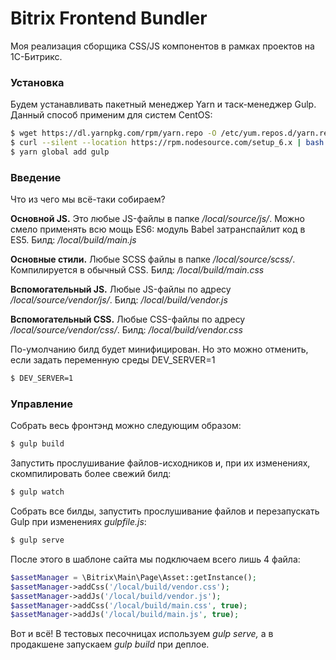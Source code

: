 # Bitrix Frontend Bundler

Моя реализация сборщика CSS/JS компонентов в рамках проектов на 1С-Битрикс.

### Установка

Будем устанавливать пакетный менеджер Yarn и таск-менеджер Gulp.
Данный способ применим для систем CentOS:

```bash
$ wget https://dl.yarnpkg.com/rpm/yarn.repo -O /etc/yum.repos.d/yarn.repo
$ curl --silent --location https://rpm.nodesource.com/setup_6.x | bash - && yum install -y yarn
$ yarn global add gulp

```

### Введение

Что из чего мы всё-таки собираем?

**Основной JS.** Это любые JS-файлы в папке _/local/source/js/_.
Можно смело применять всю мощь ES6: модуль
Babel затранспайлит код в ES5. Билд: _/local/build/main.js_

**Основные стили.** Любые SCSS файлы в папке _/local/source/scss/_.
Компилируется в обычный CSS. Билд: _/local/build/main.css_


**Вспомогательный JS.** Любые JS-файлы по адресу _/local/source/vendor/js/_.
Билд: _/local/build/vendor.js_

**Вспомогательный CSS.** Любые CSS-файлы по адресу _/local/source/vendor/css/_.
Билд: _/local/build/vendor.css_

По-умолчанию билд будет минифицирован. Но это можно отменить, если задать переменную среды DEV_SERVER=1

```bash
$ DEV_SERVER=1
```

### Управление

Собрать весь фронтэнд можно следующим образом:
```bash
$ gulp build
```

Запустить прослушивание файлов-исходников и, при их изменениях, скомпилировать более свежий билд:
```bash
$ gulp watch
```

Собрать все билды, запустить прослушивание файлов и перезапускать Gulp при изменениях _gulpfile.js_:

```bash
$ gulp serve
```

После этого в шаблоне сайта мы подключаем всего лишь 4 файла:
```php
$assetManager = \Bitrix\Main\Page\Asset::getInstance();
$assetManager->addCss('/local/build/vendor.css');
$assetManager->addJs('/local/build/vendor.js');
$assetManager->addCss('/local/build/main.css', true);
$assetManager->addJs('/local/build/main.js', true);
```

Вот и всё! В тестовых песочницах используем _gulp serve,_ а в продакшене запускаем _gulp build_ при деплое.